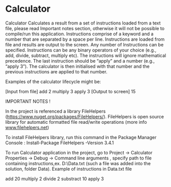 # Calculator
Calculator
Calculates a result from a set of instructions loaded from a text file, please read Important notes section, otherwise it will not be possible to compile/run this application. Instructions comprise of a keyword and a number that are separated by a space per line.
Instructions are loaded from file and results are output to the screen. Any number of Instructions can be specified. Instructions can be any binary operators of your choice (e.g., add, divide, subtract, multiply etc). The instructions will ignore mathematical precedence. The last instruction should be “apply” and a number (e.g., “apply 3”). The calculator is then initialised with that number and the previous instructions are applied to that number.

Examples of the calculator lifecycle might be:

[Input from file] 
add 2 
multiply 3 
apply 3
[Output to screen]
15

IMPORTANT NOTES !

In the project is referenced a library FileHelpers (https://www.nuget.org/packages/FileHelpers/). FileHelpers is open source library for automatic formatted file read/write operations (more info www.filehelpers.net)

To install FileHelpers library, run this command in the Package Manager Console : Install-Package FileHelpers -Version 3.4.1

To run Calculator application in the project, go to Project -> Calculator Properties -> Debug -> Command line arguments , specify path to file containing instructions,ex. D:\Data.txt (such a file was added into the solution, folder Data). 
Example of instructions in Data.txt file

add 20 
multiply 2 
divide 2 
substract 10 
apply 3
